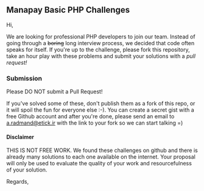 ## Manapay Basic PHP Challenges

Hi,

We are looking for professional PHP developers to join our team. Instead of going through a ~~boring~~ long interview process, we decided that code often speaks for itself. If you're up to the challenge, please fork this repository, take an hour play with these problems and submit your solutions with a *pull request!*

### Submission

Please DO NOT submit a Pull Request!

If you've solved some of these, don't publish them as a fork of this repo, or it will spoil the fun for everyone else :-). You can create a secret gist with a free Github account and after you're done, please send an email to [a.radmand@etick.ir](mailto:a.radmand@etick.ir) with the link to your fork so we can start talking =)

#### Disclaimer

THIS IS NOT FREE WORK. We found these challenges on github and there is already many solutions to each one available on the internet. Your proposal will only be used to evaluate the quality of your work and resourcefulness of your solution.

Regards,

